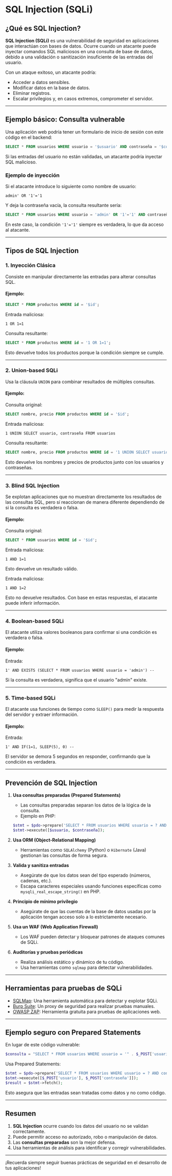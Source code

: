 # SQL Injection (SQLi)

## ¿Qué es SQL Injection?

**SQL Injection (SQLi)** es una vulnerabilidad de seguridad en aplicaciones que interactúan con bases de datos. Ocurre cuando un atacante puede inyectar comandos SQL maliciosos en una consulta de base de datos, debido a una validación o sanitización insuficiente de las entradas del usuario.

Con un ataque exitoso, un atacante podría:
- Acceder a datos sensibles.
- Modificar datos en la base de datos.
- Eliminar registros.
- Escalar privilegios y, en casos extremos, comprometer el servidor.

---

## Ejemplo básico: Consulta vulnerable

Una aplicación web podría tener un formulario de inicio de sesión con este código en el backend:

```sql
SELECT * FROM usuarios WHERE usuario = '$usuario' AND contraseña = '$contraseña';
```

Si las entradas del usuario no están validadas, un atacante podría inyectar SQL malicioso.

### Ejemplo de inyección
Si el atacante introduce lo siguiente como nombre de usuario:

```
admin' OR '1'='1
```

Y deja la contraseña vacía, la consulta resultante sería:

```sql
SELECT * FROM usuarios WHERE usuario = 'admin' OR '1'='1' AND contraseña = '';
```

En este caso, la condición `'1'='1'` siempre es verdadera, lo que da acceso al atacante.

---

## Tipos de SQL Injection

### 1. **Inyección Clásica**
Consiste en manipular directamente las entradas para alterar consultas SQL.

#### Ejemplo:
```sql
SELECT * FROM productos WHERE id = '$id';
```
Entrada maliciosa:
```
1 OR 1=1
```
Consulta resultante:
```sql
SELECT * FROM productos WHERE id = '1 OR 1=1';
```
Esto devuelve todos los productos porque la condición siempre se cumple.

---

### 2. **Union-based SQLi**
Usa la cláusula `UNION` para combinar resultados de múltiples consultas.

#### Ejemplo:
Consulta original:
```sql
SELECT nombre, precio FROM productos WHERE id = '$id';
```
Entrada maliciosa:
```
1 UNION SELECT usuario, contraseña FROM usuarios
```
Consulta resultante:
```sql
SELECT nombre, precio FROM productos WHERE id = '1 UNION SELECT usuario, contraseña FROM usuarios';
```
Esto devuelve los nombres y precios de productos junto con los usuarios y contraseñas.

---

### 3. **Blind SQL Injection**
Se explotan aplicaciones que no muestran directamente los resultados de las consultas SQL, pero sí reaccionan de manera diferente dependiendo de si la consulta es verdadera o falsa.

#### Ejemplo:
Consulta original:
```sql
SELECT * FROM usuarios WHERE id = '$id';
```
Entrada maliciosa:
```
1 AND 1=1
```
Esto devuelve un resultado válido.

Entrada maliciosa:
```
1 AND 1=2
```
Esto no devuelve resultados. Con base en estas respuestas, el atacante puede inferir información.

---

### 4. **Boolean-based SQLi**
El atacante utiliza valores booleanos para confirmar si una condición es verdadera o falsa.

#### Ejemplo:
Entrada:
```
1' AND EXISTS (SELECT * FROM usuarios WHERE usuario = 'admin') --
```
Si la consulta es verdadera, significa que el usuario "admin" existe.

---

### 5. **Time-based SQLi**
El atacante usa funciones de tiempo como `SLEEP()` para medir la respuesta del servidor y extraer información.

#### Ejemplo:
Entrada:
```
1' AND IF(1=1, SLEEP(5), 0) --
```
El servidor se demora 5 segundos en responder, confirmando que la condición es verdadera.

---

## Prevención de SQL Injection

1. **Usa consultas preparadas (Prepared Statements)**
   - Las consultas preparadas separan los datos de la lógica de la consulta.
   - Ejemplo en PHP:

   ```php
   $stmt = $pdo->prepare('SELECT * FROM usuarios WHERE usuario = ? AND contraseña = ?');
   $stmt->execute([$usuario, $contraseña]);
   ```

2. **Usa ORM (Object-Relational Mapping)**
   - Herramientas como `SQLAlchemy` (Python) o `Hibernate` (Java) gestionan las consultas de forma segura.

3. **Valida y sanitiza entradas**
   - Asegúrate de que los datos sean del tipo esperado (números, cadenas, etc.).
   - Escapa caracteres especiales usando funciones específicas como `mysqli_real_escape_string()` en PHP.

4. **Principio de mínimo privilegio**
   - Asegúrate de que las cuentas de la base de datos usadas por la aplicación tengan acceso solo a lo estrictamente necesario.

5. **Usa un WAF (Web Application Firewall)**
   - Los WAF pueden detectar y bloquear patrones de ataques comunes de SQLi.

6. **Auditorías y pruebas periódicas**
   - Realiza análisis estático y dinámico de tu código.
   - Usa herramientas como `sqlmap` para detectar vulnerabilidades.

---

## Herramientas para pruebas de SQLi

- [SQLMap](https://sqlmap.org/): Una herramienta automática para detectar y explotar SQLi.
- [Burp Suite](https://portswigger.net/burp): Un proxy de seguridad para realizar pruebas manuales.
- [OWASP ZAP](https://owasp.org/www-project-zap/): Herramienta gratuita para pruebas de aplicaciones web.

---

## Ejemplo seguro con Prepared Statements

En lugar de este código vulnerable:

```php
$consulta = "SELECT * FROM usuarios WHERE usuario = '" . $_POST['usuario'] . "' AND contraseña = '" . $_POST['contraseña'] . "';";
```

Usa Prepared Statements:

```php
$stmt = $pdo->prepare('SELECT * FROM usuarios WHERE usuario = ? AND contraseña = ?');
$stmt->execute([$_POST['usuario'], $_POST['contraseña']]);
$result = $stmt->fetch();
```

Esto asegura que las entradas sean tratadas como datos y no como código.

---

## Resumen

1. **SQL Injection** ocurre cuando los datos del usuario no se validan correctamente.
2. Puede permitir acceso no autorizado, robo o manipulación de datos.
3. Las **consultas preparadas** son la mejor defensa.
4. Usa herramientas de análisis para identificar y corregir vulnerabilidades.

---

¡Recuerda siempre seguir buenas prácticas de seguridad en el desarrollo de tus aplicaciones!
